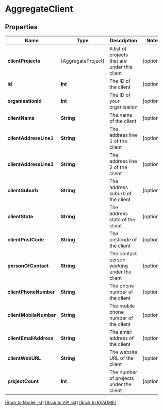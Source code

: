 # AggregateClient

## Properties
Name | Type | Description | Notes
------------ | ------------- | ------------- | -------------
**clientProjects** | [AggregateProject] | A list of projects that are under this client | [optional] 
**id** | **Int** | The ID of the client | [optional] 
**organisationId** | **Int** | The ID of your organisation | [optional] 
**clientName** | **String** | The name of the client | [optional] 
**clientAddressLine1** | **String** | The address line 1 of the client | [optional] 
**clientAddressLine2** | **String** | The address line 2 of the client | [optional] 
**clientSuburb** | **String** | The address suburb of the client | [optional] 
**clientState** | **String** | The address state of the client | [optional] 
**clientPostCode** | **String** | The postcode of the client | [optional] 
**personOfContact** | **String** | The contact person working under the client | [optional] 
**clientPhoneNumber** | **String** | The phone number of the client | [optional] 
**clientMobileNumber** | **String** | The mobile phone number of the client | [optional] 
**clientEmailAddress** | **String** | The email address of the client | [optional] 
**clientWebURL** | **String** | The website URL of the client | [optional] 
**projectCount** | **Int** | The number of projects under the client | [optional] 

[[Back to Model list]](../README.md#documentation-for-models) [[Back to API list]](../README.md#documentation-for-api-endpoints) [[Back to README]](../README.md)


